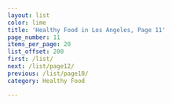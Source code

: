 ```yaml
---
layout: list
color: lime
title: 'Healthy Food in Los Angeles, Page 11'
page_number: 11
items_per_page: 20
list_offset: 200
first: /list/
next: /list/page12/
previous: /list/page10/
category: Healthy Food

---
```

